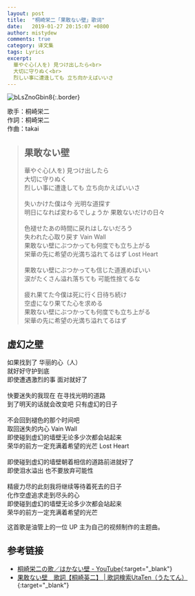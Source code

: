```yaml
---
layout: post
title:  "桐崎栄二「果敢ない壁」歌词"
date:   2019-01-27 20:15:07 +0800
author: mistydew
comments: true
category: 译文集
tags: Lyrics
excerpt:
  華やぐ心(人を) 見つけ出したら<br>
  大切に守りぬく<br>
  烈しい事に遭逢しても 立ち向かえばいいさ
---
```

![bLsZnoGbin8](https://i.ytimg.com/vi/bLsZnoGbin8/hqdefault.jpg?sqp=-oaymwEcCNACELwBSFXyq4qpAw4IARUAAIhCGAFwAcABBg==&rs=AOn4CLB0_1rAMZXPZuODGARJlH5e6spk3g){:.border}

歌手：桐崎栄二<br>
作詞：桐崎栄二<br>
作曲：takai

<blockquote class="original">
  <h2>果敢ない壁</h2>
  <p>
    華やぐ心(人を) 見つけ出したら<br>
    大切に守りぬく<br>
    烈しい事に遭逢しても 立ち向かえばいいさ<br>
    <br>
    失いかけた僕は今 光明な道探す<br>
    明日になれば変わるでしょうか 果敢ないだけの日々<br>
    <br>
    色褪せたあの時間に戻れはしないだろう<br>
    失われた心取り戻す Vain Wall<br>
    果敢ない壁にぶつかっても何度でも立ち上がる<br>
    栄華の先に希望の光満ち溢れてるはず Lost Heart<br>
    <br>
    果敢ない壁にぶつかっても信じた道進めばいい<br>
    涙がたくさん溢れ落ちても 可能性捨てるな<br>
    <br>
    疲れ果てた今僕は死に行く日待ち続け<br>
    空虚になり果てた心を求める<br>
    果敢ない壁にぶつかっても何度でも立ち上がる<br>
    栄華の先に希望の光満ち溢れてるはず
  </p>
</blockquote>

<div class="translation">
  <h2>虚幻之壁</h2>
  <p>
    如果找到了 华丽的心（人）<br>
    就好好守护到底<br>
    即使遭遇激烈的事 面对就好了<br>
    <br>
    快要迷失的我现在 在寻找光明的道路<br>
    到了明天的话就会改变吧 只有虚幻的日子<br>
    <br>
    不会回到褪色的那个时间吧<br>
    取回迷失的内心 Vain Wall<br>
    即使碰到虚幻的墙壁无论多少次都会站起来<br>
    荣华的前方一定充满着希望的光芒 Lost Heart<br>
    <br>
    即使碰到虚幻的墙壁朝着相信的道路前进就好了<br>
    即使泪水溢出 也不要放弃可能性<br>
    <br>
    精疲力尽的此刻我将继续等待着死去的日子<br>
    化作空虚追求走到尽头的心<br>
    即使碰到虚幻的墙壁无论多少次都会站起来<br>
    荣华的前方一定充满着希望的光芒
  </p>
</div>

这首歌是油管上的一位 UP 主为自己的视频制作的主题曲。

## 参考链接

* [桐崎栄二の歌／はかない壁 - YouTube](https://youtu.be/bLsZnoGbin8){:target="_blank"}
* [果敢ない壁　歌詞【桐崎英二】 \| 歌詞検索UtaTen（うたてん）](https://utaten.com/lyric/桐崎英二/果敢ない壁){:target="_blank"}
